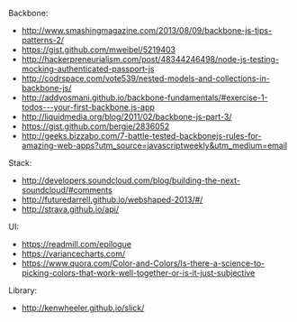 Backbone:
- http://www.smashingmagazine.com/2013/08/09/backbone-js-tips-patterns-2/
- https://gist.github.com/mweibel/5219403
- http://hackerpreneurialism.com/post/48344246498/node-js-testing-mocking-authenticated-passport-js
- http://codrspace.com/vote539/nested-models-and-collections-in-backbone-js/
- http://addyosmani.github.io/backbone-fundamentals/#exercise-1-todos---your-first-backbone.js-app
- http://liquidmedia.org/blog/2011/02/backbone-js-part-3/
- https://gist.github.com/bergie/2836052
- http://geeks.bizzabo.com/7-battle-tested-backbonejs-rules-for-amazing-web-apps?utm_source=javascriptweekly&utm_medium=email

Stack:
- http://developers.soundcloud.com/blog/building-the-next-soundcloud/#comments
- http://futuredarrell.github.io/webshaped-2013/#/
- http://strava.github.io/api/

UI:
- https://readmill.com/epilogue
- https://variancecharts.com/
- https://www.quora.com/Color-and-Colors/Is-there-a-science-to-picking-colors-that-work-well-together-or-is-it-just-subjective

Library:
- http://kenwheeler.github.io/slick/

